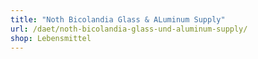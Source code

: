 ```yaml
---
title: "Noth Bicolandia Glass & ALuminum Supply"
url: /daet/noth-bicolandia-glass-und-aluminum-supply/
shop: Lebensmittel
---
```

